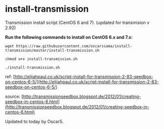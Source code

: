 install-transmission
====================

Transmission install script (CentOS 6 and 7). (updated for transmision v 2.92)

**Run the following commands to install on CentOS 6.x and 7.x:**

```
wget https://raw.githubusercontent.com/oscarssama/install-transmission/master/install-transmission.sh

chmod u+x install-transmission.sh

./install-transmission.sh
```
ref: [http://elijahpaul.co.uk/script-install-for-transmission-2-83-seedbox-on-centos-6-5/](http://elijahpaul.co.uk/script-install-for-transmission-2-83-seedbox-on-centos-6-5/)

source: [http://transmissionseedbox.blogspot.de/2012/01/creating-seedbox-in-centos-6.html](http://transmissionseedbox.blogspot.de/2012/01/creating-seedbox-in-centos-6.html)

Updated to today by OscarS.
